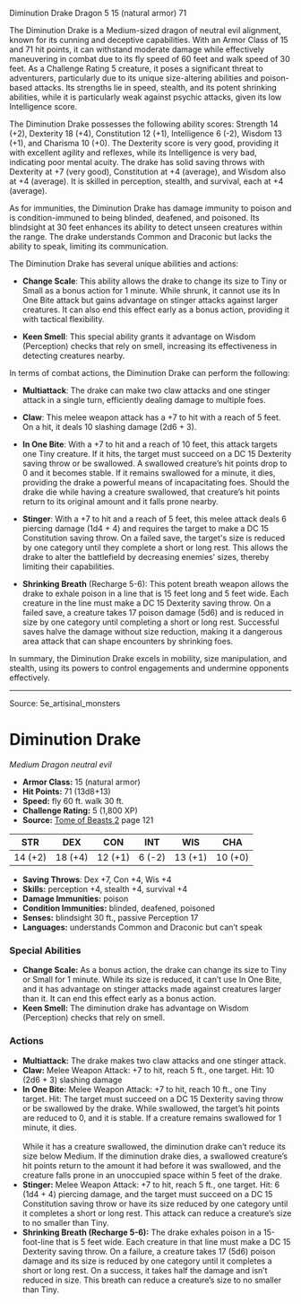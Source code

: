 <MonsterName/>Diminution Drake</MonsterName>
<CreatureType/>Dragon</CreatureType>
<CR/>5</CR>
<AC/>15 (natural armor)</AC>
<HP/>71</HP>
<summary>The Diminution Drake is a Medium-sized dragon of neutral evil alignment, known for its cunning and deceptive capabilities. With an Armor Class of 15 and 71 hit points, it can withstand moderate damage while effectively maneuvering in combat due to its fly speed of 60 feet and walk speed of 30 feet. As a Challenge Rating 5 creature, it poses a significant threat to adventurers, particularly due to its unique size-altering abilities and poison-based attacks. Its strengths lie in speed, stealth, and its potent shrinking abilities, while it is particularly weak against psychic attacks, given its low Intelligence score. </summary>

<detail>

The Diminution Drake possesses the following ability scores: Strength 14 (+2), Dexterity 18 (+4), Constitution 12 (+1), Intelligence 6 (-2), Wisdom 13 (+1), and Charisma 10 (+0). The Dexterity score is very good, providing it with excellent agility and reflexes, while its Intelligence is very bad, indicating poor mental acuity. The drake has solid saving throws with Dexterity at +7 (very good), Constitution at +4 (average), and Wisdom also at +4 (average). It is skilled in perception, stealth, and survival, each at +4 (average).

As for immunities, the Diminution Drake has damage immunity to poison and is condition-immuned to being blinded, deafened, and poisoned. Its blindsight at 30 feet enhances its ability to detect unseen creatures within the range. The drake understands Common and Draconic but lacks the ability to speak, limiting its communication. 

The Diminution Drake has several unique abilities and actions:
- **Change Scale**: This ability allows the drake to change its size to Tiny or Small as a bonus action for 1 minute. While shrunk, it cannot use its In One Bite attack but gains advantage on stinger attacks against larger creatures. It can also end this effect early as a bonus action, providing it with tactical flexibility.
  
- **Keen Smell**: This special ability grants it advantage on Wisdom (Perception) checks that rely on smell, increasing its effectiveness in detecting creatures nearby.

In terms of combat actions, the Diminution Drake can perform the following:
- **Multiattack**: The drake can make two claw attacks and one stinger attack in a single turn, efficiently dealing damage to multiple foes.
  
- **Claw**: This melee weapon attack has a +7 to hit with a reach of 5 feet. On a hit, it deals 10 slashing damage (2d6 + 3).

- **In One Bite**: With a +7 to hit and a reach of 10 feet, this attack targets one Tiny creature. If it hits, the target must succeed on a DC 15 Dexterity saving throw or be swallowed. A swallowed creature’s hit points drop to 0 and it becomes stable. If it remains swallowed for a minute, it dies, providing the drake a powerful means of incapacitating foes. Should the drake die while having a creature swallowed, that creature’s hit points return to its original amount and it falls prone nearby.

- **Stinger**: With a +7 to hit and a reach of 5 feet, this melee attack deals 6 piercing damage (1d4 + 4) and requires the target to make a DC 15 Constitution saving throw. On a failed save, the target's size is reduced by one category until they complete a short or long rest. This allows the drake to alter the battlefield by decreasing enemies' sizes, thereby limiting their capabilities.

- **Shrinking Breath** (Recharge 5-6): This potent breath weapon allows the drake to exhale poison in a line that is 15 feet long and 5 feet wide. Each creature in the line must make a DC 15 Dexterity saving throw. On a failed save, a creature takes 17 poison damage (5d6) and is reduced in size by one category until completing a short or long rest. Successful saves halve the damage without size reduction, making it a dangerous area attack that can shape encounters by shrinking foes.

In summary, the Diminution Drake excels in mobility, size manipulation, and stealth, using its powers to control engagements and undermine opponents effectively.</detail>



---

Source: 5e_artisinal_monsters

# Diminution Drake

*Medium* *Dragon* *neutral evil*

- **Armor Class:** 15 (natural armor)
- **Hit Points:** 71 (13d8+13)
- **Speed:** fly 60 ft. walk 30 ft.
- **Challenge Rating:** 5 (1,800 XP)
- **Source:** [Tome of Beasts 2](https://koboldpress.com/kpstore/product/tome-of-beasts-2-for-5th-edition) page 121

| STR | DEX | CON | INT | WIS | CHA |
| --- | --- | --- | --- | --- | --- |
| 14 (+2) | 18 (+4) | 12 (+1) | 6 (-2) | 13 (+1) | 10 (+0) |

- **Saving Throws**: Dex +7, Con +4, Wis +4
- **Skills:** perception +4, stealth +4, survival +4
- **Damage Immunities:** poison
- **Condition Immunities:** blinded, deafened, poisoned
- **Senses:** blindsight 30 ft., passive Perception 17
- **Languages:** understands Common and Draconic but can’t speak

### Special Abilities

- **Change Scale:** As a bonus action, the drake can change its size to Tiny or Small for 1 minute. While its size is reduced, it can’t use In One Bite, and it has advantage on stinger attacks made against creatures larger than it. It can end this effect early as a bonus action.
- **Keen Smell:** The diminution drake has advantage on Wisdom (Perception) checks that rely on smell.

### Actions

- **Multiattack:** The drake makes two claw attacks and one stinger attack.
- **Claw:** Melee Weapon Attack: +7 to hit, reach 5 ft., one target. Hit: 10 (2d6 + 3) slashing damage
- **In One Bite:** Melee Weapon Attack: +7 to hit, reach 10 ft., one Tiny target. Hit: The target must succeed on a DC 15 Dexterity saving throw or be swallowed by the drake. While swallowed, the target’s hit points are reduced to 0, and it is stable. If a creature remains swallowed for 1 minute, it dies.<br><br>While it has a creature swallowed, the diminution drake can’t reduce its size below Medium. If the diminution drake dies, a swallowed creature’s hit points return to the amount it had before it was swallowed, and the creature falls prone in an unoccupied space within 5 feet of the drake.
- **Stinger:** Melee Weapon Attack: +7 to hit, reach 5 ft., one target. Hit: 6 (1d4 + 4) piercing damage, and the target must succeed on a DC 15 Constitution saving throw or have its size reduced by one category until it completes a short or long rest. This attack can reduce a creature’s size to no smaller than Tiny.
- **Shrinking Breath (Recharge 5-6):** The drake exhales poison in a 15-foot-line that is 5 feet wide. Each creature in that line must make a DC 15 Dexterity saving throw. On a failure, a creature takes 17 (5d6) poison damage and its size is reduced by one category until it completes a short or long rest. On a success, it takes half the damage and isn’t reduced in size. This breath can reduce a creature’s size to no smaller than Tiny.




